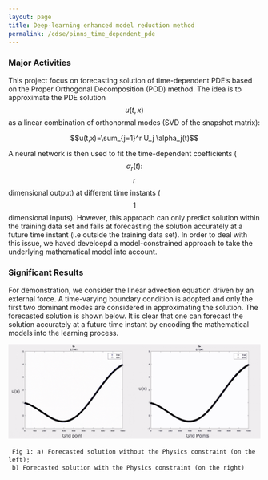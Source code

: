 ```yaml
---
layout: page
title: Deep-learning enhanced model reduction method
permalink: /cdse/pinns_time_dependent_pde
---
```


### Major Activities 

This  project focus on forecasting solution of time-dependent PDE’s based on the Proper Orthogonal Decomposition (POD) method. The idea is to approximate the PDE solution $$u(t,x)$$  as a linear combination of orthonormal modes (SVD of the snapshot matrix):

$$u(t,x)=\sum_{j=1}^r U_j \alpha_j(t)$$

A neural network is then used to fit the time-dependent coefficients ($$\alpha_r(t):$$ $$r$$ dimensional output) at different time instants ($$1$$ dimensional inputs). However, this approach can only predict solution within the training data set and fails at forecasting the solution  accurately at a future time instant (i.e outside the training data set). In order to deal with this issue, we haved develoepd a model-constrained approach to take the underlying mathematical model into account. 

### Significant Results

For demonstration, we consider the linear advection equation driven by an external force. A time-varying boundary condition is adopted and only the first two dominant modes are considered in approximating the solution. The forecasted solution is shown below. It is clear that
one can forecast the solution accurately at a future time instant by encoding the mathematical models into the learning process.

![image](/assets/figures/Krish/PINNS.gif)

     Fig 1: a) Forecasted solution without the Physics constraint (on the left);
     b) Forecasted solution with the Physics constraint (on the right)


<!-- Some beautiful pictures or videos could go here -->
<!-- [![acoustic-elastic wave equation video](/assets/figures/jon/mangll_animation_frame.png)](/assets/figures/jon/mangll_animation_trimmed.ogv "Mangll video") -->

